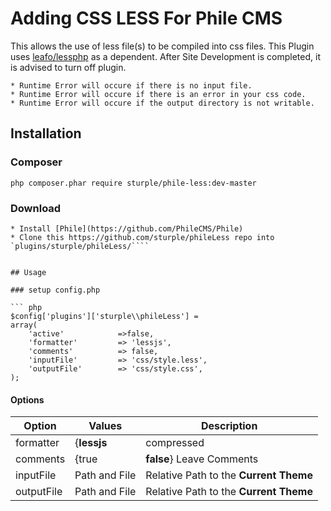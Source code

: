 
# Adding CSS LESS For Phile CMS

This allows the use of less file(s) to be compiled into css files.
This Plugin  uses [leafo/lessphp](https://packagist.org/packages/leafo/lessphp) as a dependent.
After Site Development is completed, it is advised to turn off plugin.

```
* Runtime Error will occure if there is no input file.
* Runtime Error will occure if there is an error in your css code.
* Runtime Error will occure if the output directory is not writable.
```

## Installation
### Composer
```
php composer.phar require sturple/phile-less:dev-master
```

### Download
```
* Install [Phile](https://github.com/PhileCMS/Phile)
* Clone this https://github.com/sturple/phileLess repo into `plugins/sturple/phileLess/````


## Usage

### setup config.php

``` php
$config['plugins']['sturple\\phileLess'] =
array(
	'active'			=>false,
	'formatter' 		=> 'lessjs', 
	'comments'			=> false,
	'inputFile' 		=> 'css/style.less',
	'outputFile' 		=> 'css/style.css',		
);

```

#### Options

| Option | Values | Description |
| ------ | ------- | ----------- |
| formatter | {**lessjs** | compressed | classic} | See [documentation](http://leafo.net/lessphp/docs/#php_interface)  |
| comments | {true|**false**} Leave Comments  |
| inputFile | Path and File| Relative Path to the **Current Theme** |
| outputFile| Path and File| Relative Path to the **Current Theme** |


